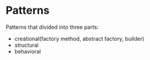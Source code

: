 # Patterns
Patterns that divided into three parts:
* creational(factory method, abstract factory, builder)
* structural
* behavioral
